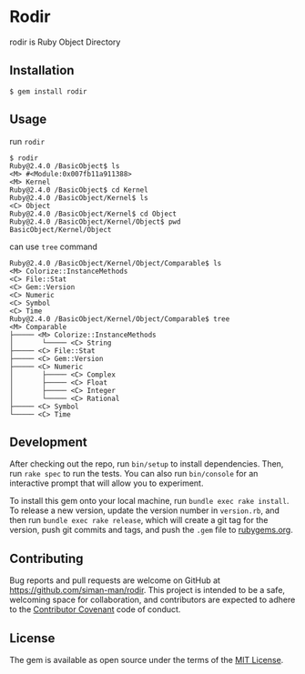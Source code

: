 # Rodir

rodir is Ruby Object Directory

## Installation

```
$ gem install rodir
```

## Usage

run `rodir`

```
$ rodir
Ruby@2.4.0 /BasicObject$ ls
<M>	#<Module:0x007fb11a911388>
<M>	Kernel
Ruby@2.4.0 /BasicObject$ cd Kernel
Ruby@2.4.0 /BasicObject/Kernel$ ls
<C>	Object
Ruby@2.4.0 /BasicObject/Kernel$ cd Object
Ruby@2.4.0 /BasicObject/Kernel/Object$ pwd
BasicObject/Kernel/Object
```

can use `tree` command

```
Ruby@2.4.0 /BasicObject/Kernel/Object/Comparable$ ls
<M>	Colorize::InstanceMethods
<C>	File::Stat
<C>	Gem::Version
<C>	Numeric
<C>	Symbol
<C>	Time
Ruby@2.4.0 /BasicObject/Kernel/Object/Comparable$ tree
<M> Comparable
├───── <M> Colorize::InstanceMethods
│       └───── <C> String
├───── <C> File::Stat
├───── <C> Gem::Version
├───── <C> Numeric
│       ├───── <C> Complex
│       ├───── <C> Float
│       ├───── <C> Integer
│       └───── <C> Rational
├───── <C> Symbol
└───── <C> Time
```

## Development

After checking out the repo, run `bin/setup` to install dependencies. Then, run `rake spec` to run the tests. You can also run `bin/console` for an interactive prompt that will allow you to experiment.

To install this gem onto your local machine, run `bundle exec rake install`. To release a new version, update the version number in `version.rb`, and then run `bundle exec rake release`, which will create a git tag for the version, push git commits and tags, and push the `.gem` file to [rubygems.org](https://rubygems.org).

## Contributing

Bug reports and pull requests are welcome on GitHub at https://github.com/siman-man/rodir. This project is intended to be a safe, welcoming space for collaboration, and contributors are expected to adhere to the [Contributor Covenant](http://contributor-covenant.org) code of conduct.


## License

The gem is available as open source under the terms of the [MIT License](http://opensource.org/licenses/MIT).

